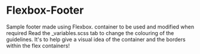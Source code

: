 # Flexbox-Footer
Sample footer made using Flexbox. container to be used and modified when required
Read the _variables.scss tab to change the colouring of the guidelines. It's to help give a visual idea of the container and the borders within the flex containers!
